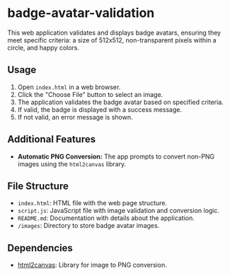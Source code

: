 # badge-avatar-validation

This web application validates and displays badge avatars, ensuring they meet specific criteria: a size of 512x512, non-transparent pixels within a circle, and happy colors.

## Usage

1. Open `index.html` in a web browser.
2. Click the "Choose File" button to select an image.
3. The application validates the badge avatar based on specified criteria.
4. If valid, the badge is displayed with a success message.
5. If not valid, an error message is shown.

## Additional Features

- **Automatic PNG Conversion:** The app prompts to convert non-PNG images using the `html2canvas` library.

## File Structure

- `index.html`: HTML file with the web page structure.
- `script.js`: JavaScript file with image validation and conversion logic.
- `README.md`: Documentation with details about the application.
- `/images`: Directory to store badge avatar images.

## Dependencies

- [html2canvas](https://html2canvas.hertzen.com/): Library for image to PNG conversion.

